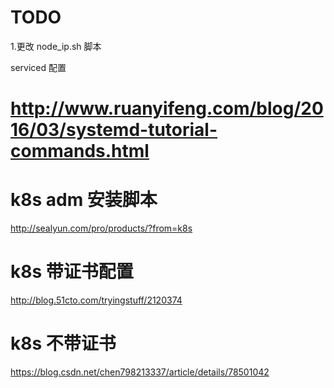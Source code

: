 
# TODO
1.更改 node_ip.sh 脚本


serviced 配置
# http://www.ruanyifeng.com/blog/2016/03/systemd-tutorial-commands.html


# k8s adm 安装脚本
http://sealyun.com/pro/products/?from=k8s

# k8s 带证书配置
http://blog.51cto.com/tryingstuff/2120374
# k8s 不带证书
https://blog.csdn.net/chen798213337/article/details/78501042